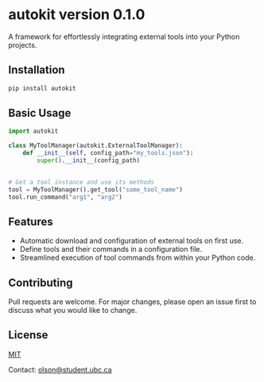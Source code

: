 # autokit version 0.1.0



A framework for effortlessly integrating external tools into your Python projects.

## Installation

```bash
pip install autokit 
```

## Basic Usage
```python
import autokit 

class MyToolManager(autokit.ExternalToolManager):
    def __init__(self, config_path="my_tools.json"):
        super().__init__(config_path)  
 

# Get a tool instance and use its methods
tool = MyToolManager().get_tool("some_tool_name")
tool.run_command("arg1", "arg2")
```

## Features
- Automatic download and configuration of external tools on first use.
- Define tools and their commands in a configuration file.
- Streamlined execution of tool commands from within your Python code.

## Contributing
Pull requests are welcome. For major changes, please open an issue first to discuss what you would like to change.

## License
[MIT](https://choosealicense.com/licenses/mit/)


Contact: olson@student.ubc.ca